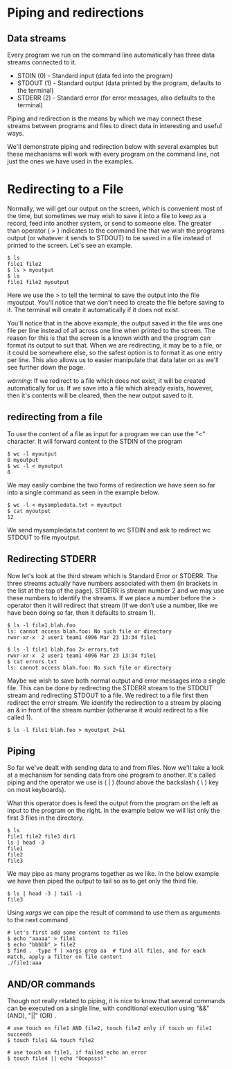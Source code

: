 # Piping and redirections

## Data streams

Every program we run on the command line automatically has three data streams
connected to it.

* STDIN (0) - Standard input (data fed into the program)
* STDOUT (1) - Standard output (data printed by the program, defaults to the terminal)
* STDERR (2) - Standard error (for error messages, also defaults to the terminal)

Piping and redirection is the means by which we may connect these streams between
programs and files to direct data in interesting and useful ways.

We'll demonstrate piping and redirection below with several examples but these
mechanisms will work with every program on the command line,
not just the ones we have used in the examples.

# Redirecting to a File

Normally, we will get our output on the screen, which is convenient most of the time,
but sometimes we may wish to save it into a file to keep as a record,
feed into another system, or send to someone else.
The greater than operator ( > ) indicates to the command line that we wish the programs
output (or whatever it sends to STDOUT) to be saved in a file instead of printed to the
screen. Let's see an example.

    $ ls
    file1 file2
    $ ls > myoutput
    $ ls
    file1 file2 myoutput

Here we use the > to tell the terminal to save the output into the file myoutput.
You'll notice that we don't need to create the file before saving to it.
The terminal will create it automatically if it does not exist.

You'll notice that in the above example, the output saved in the file was one file per
line instead of all across one line when printed to the screen.
The reason for this is that the screen is a known width and the program can format its
output to suit that. When we are redirecting, it may be to a file, or it could be
somewhere else, so the safest option is to format it as one entry per line.
This also allows us to easier manipulate that data later on as we'll see further down
the page.

*warning*: If we redirect to a file which does not exist, it will be created
automatically for us.
If we save into a file which already exists, however, then it's contents will be
cleared, then the new output saved to it.

## redirecting from a file

To use the content of a file as input for a program we can use the "<" character.
It will forward content to the STDIN of the program

    $ wc -l myoutput
    8 myoutput
    $ wc -l < myoutput
    8


We may easily combine the two forms of redirection we have seen so far into a single
command as seen in the example below.

    $ wc -l < mysampledata.txt > myoutput
    $ cat myoutput
    12

We send mysampledata.txt content to wc STDIN and ask to redirect wc STDOUT to file
myoutput.

## Redirecting STDERR

Now let's look at the third stream which is Standard Error or STDERR.
The three streams actually have numbers associated with them
(in brackets in the list at the top of the page).
STDERR is stream number 2 and we may use these numbers to identify the streams.
If we place a number before the > operator then it will redirect that stream
(if we don't use a number, like we have been doing so far, then it defaults to stream 1).

    $ ls -l file1 blah.foo
    ls: cannot access blah.foo: No such file or directory
    rwxr-xr-x  2 user1 team1 4096 Mar 23 13:34 file1

    $ ls -l file1 blah.foo 2> errors.txt
    rwxr-xr-x  2 user1 team1 4096 Mar 23 13:34 file1
    $ cat errors.txt
    ls: cannot access blah.foo: No such file or directory


Maybe we wish to save both normal output and error messages into a single file.
This can be done by redirecting the STDERR stream to the STDOUT stream and redirecting
STDOUT to a file. We redirect to a file first then redirect the error stream.
We identify the redirection to a stream by placing an & in front of the stream number
(otherwise it would redirect to a file called 1).

    $ ls -l file1 blah.foo > myoutput 2>&1

## Piping
So far we've dealt with sending data to and from files.
Now we'll take a look at a mechanism for sending data from one program to another.
It's called piping and the operator we use is ( | )
(found above the backslash ( \ ) key on most keyboards).

What this operator does is feed the output from the program on the left
as input to the program on the right.
In the example below we will list only the first 3 files in the directory.

    $ ls
    file1 file2 file3 dir1
    ls | head -3
    file1
    file2
    file3

We may pipe as many programs together as we like.
In the below example we have then piped the output to tail so as to get
only the third file.

    $ ls | head -3 | tail -1
    file3

Using *xargs* we can pipe the result of command to use them as arguments to the next command

    # let's first add some content to files
    $ echo "aaaaa" > file1
    $ echo "bbbbb" > file2
    $ find . -type f | xargs grep aa  # find all files, and for each match, apply a filter on file content
    ./file1:aaa

## AND/OR commands

Though not really related to piping, it is nice to know that several commands can be executed on a single
line, with conditional execution using "&&" (AND), "||" (OR) .

    # use touch on file1 AND file2, touch file2 only if touch on file1 succeeds
    $ touch file1 && touch file2

    # use touch on file1, if failed echo an error
    $ touch file4 || echo "Ooopsss!"
